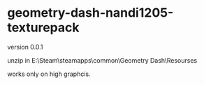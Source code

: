 # geometry-dash-nandi1205-texturepack
version 0.0.1

unzip in E:\Steam\steamapps\common\Geometry Dash\Resourses

works only on high graphcis.
